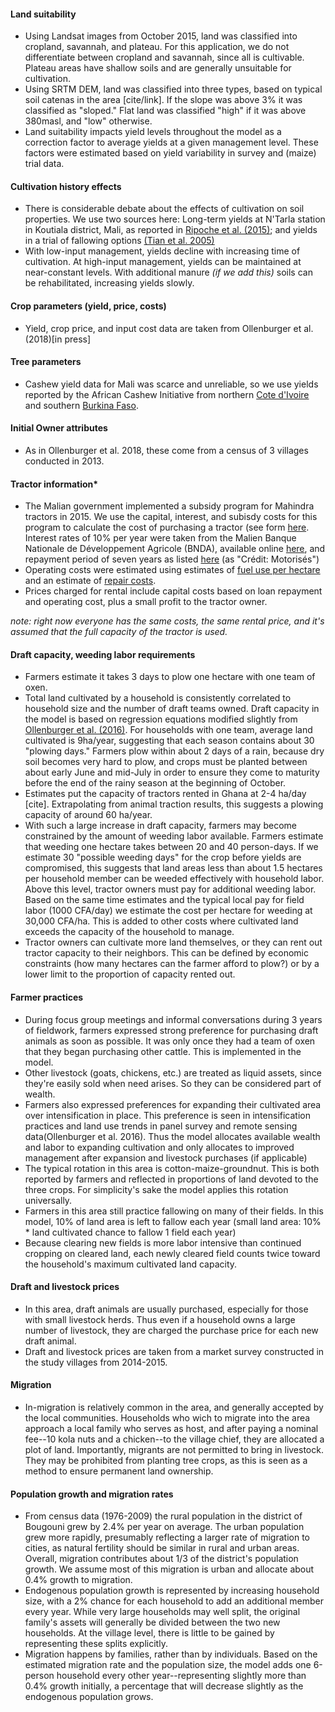 #### Land suitability
- Using Landsat images from October 2015, land was classified into cropland, savannah, and plateau. For this application, we do not differentiate between cropland and savannah, since all is cultivable. Plateau areas have shallow soils and are generally unsuitable for cultivation.
- Using SRTM DEM, land was classified into three types, based on typical soil catenas in the area [cite/link]. If the slope was above 3% it was classified as "sloped." Flat land was classified "high" if it was above 380masl, and "low" otherwise.
- Land suitability impacts yield levels throughout the model as a correction factor to average yields at a given management level. These factors were estimated based on yield variability in survey and (maize) trial data.

#### Cultivation history effects
- There is considerable debate about the effects of cultivation on soil properties. We use two sources here: Long-term yields at N'Tarla station in Koutiala district, Mali, as reported in [Ripoche et al. (2015)](http://dx.doi.org/10.1016/j.fcr.2015.02.013); and yields in a trial of fallowing options [(Tian et al. 2005)](https://dx.doi.org/10.1007/s10705-004-1927-y)
- With low-input management, yields decline with increasing time of cultivation. At high-input management, yields can be maintained at near-constant levels. With additional manure _(if we add this)_ soils can be rehabilitated, increasing yields slowly.

#### Crop parameters (yield, price, costs)
- Yield, crop price, and input cost data are taken from Ollenburger et al. (2018)[in press]

#### Tree parameters
- Cashew yield data for Mali was scarce and unreliable, so we use yields reported by the African Cashew Initiative from northern [Cote d'Ivoire](http://www.africancashewinitiative.org/imglib/downloads/ACi_ivory_coast_english.pdf) and southern [Burkina Faso](http://www.africancashewinitiative.org/imglib/downloads/ACI_BurkinaFaso_gb_high%20resolution.pdf).

#### Initial Owner attributes
- As in Ollenburger et al. 2018, these come from a census of 3 villages conducted in 2013.

#### Tractor information*
- The Malian government implemented a subsidy program for Mahindra tractors in 2015. We use the capital, interest, and subisdy costs for this program to calculate the cost of purchasing a tractor (see form [here](https://github.com/mollenburger/CropLand/blob/master/references/Mali%20Tracteurs%20SA%20-%202015.pdf). Interest rates of 10% per year were taken from the Malien Banque Nationale de Développement Agricole (BNDA), available online [here](http://www.bnda-mali.com/images/PDF/grille-rurale), and repayment period of seven years as listed  [here](http://www.bnda-mali.com/les-credits-a-moyen-terme) (as "Crédit: Motorisés")
- Operating costs were estimated using estimates of [fuel use per hectare](https://www.extension.iastate.edu/agdm/crops/html/a3-27.html) and an estimate of [repair costs](https://www.extension.iastate.edu/agdm/crops/html/a3-29.html).
- Prices charged for rental include capital costs based on loan repayment and operating cost, plus a small profit to the tractor owner.

_note: right now everyone has the same costs, the same rental price, and it's assumed that the full capacity of the tractor is used._

#### Draft capacity, weeding labor requirements
- Farmers estimate it takes 3 days to plow one hectare with one team of oxen.
- Total land cultivated by a household is consistently correlated to household size and the number of draft teams owned. Draft capacity in the model is based on regression equations modified slightly from [Ollenburger et al. (2016)](http://dx.doi.org/10.1016/j.agsy.2016.07.003). For households with one team, average land cultivated is 9ha/year, suggesting that each season contains about 30 "plowing days." Farmers plow within about 2 days of a rain, because dry soil becomes very hard to plow, and crops must be planted between about early June and mid-July in order to ensure they come to maturity before the end of the rainy season at the beginning of October.
- Estimates put the capacity of tractors rented in Ghana at 2-4 ha/day [cite]. Extrapolating from animal traction results, this suggests a plowing capacity of around 60 ha/year.
- With such a large increase in draft capacity, farmers may become constrained by the amount of weeding labor available. Farmers estimate that weeding one hectare takes between 20 and 40 person-days. If we estimate 30 "possible weeding days" for the crop before yields are compromised, this suggests that land areas less than about 1.5 hectares per household member can be weeded effectively with household labor. Above this level, tractor owners must pay for additional weeding labor. Based on the same time estimates and the typical local pay for field labor (1000 CFA/day) we estimate the cost per hectare for weeding at 30,000 CFA/ha. This is added to other costs where cultivated land exceeds the capacity of the household to manage.
- Tractor owners can cultivate more land themselves, or they can rent out tractor capacity to their neighbors. This can be defined by economic constraints (how many hectares can the farmer afford to plow?) or by a lower limit to the proportion of capacity rented out.

#### Farmer practices
- During focus group meetings and informal conversations during 3 years of fieldwork, farmers expressed strong preference for purchasing draft animals as soon as possible. It was only once they had a team of oxen that they began purchasing other cattle. This is implemented in the model.
- Other livestock (goats, chickens, etc.) are treated as liquid assets, since they're easily sold when need arises. So they can be considered part of wealth.
- Farmers also expressed preferences for expanding their cultivated area over intensification in place. This preference is seen in intensification practices and land use trends in panel survey and remote sensing data(Ollenburger et al. 2016). Thus the model allocates available wealth and labor to expanding cultivation and only allocates to improved management after expansion and livestock purchases (if applicable)
- The typical rotation in this area is cotton-maize-groundnut. This is both reported by farmers and reflected in proportions of land devoted to the three crops. For simplicity's sake the model applies this rotation universally.
- Farmers in this area still practice fallowing on many of their fields. In this model, 10% of land area is left to fallow each year (small land area: 10% * land cultivated chance to fallow 1 field each year)
- Because clearing new fields is more labor intensive than continued cropping on cleared land, each newly cleared field counts twice toward the household's maximum cultivated land capacity.

#### Draft and livestock prices
- In this area, draft animals are usually purchased, especially for those with small livestock herds. Thus even if a household owns a large number of livestock, they are charged the purchase price for each new draft animal.
- Draft and livestock prices are taken from a market survey constructed in the study villages from 2014-2015.

#### Migration
- In-migration is relatively common in the area, and generally accepted by the local communities. Households who wich to migrate into the area approach a local family who serves as host, and after paying a nominal fee--10 kola nuts and a chicken--to the village chief, they are allocated a plot of land. Importantly, migrants are not permitted to bring in livestock. They may be prohibited from planting tree crops, as this is seen as a method to ensure permanent land ownership.

#### Population growth and migration rates
- From census data (1976-2009) the rural population in the district of Bougouni grew by 2.4% per year on average. The urban population grew more rapidly, presumably reflecting a larger rate of migration to cities, as natural fertility should be similar in rural and urban areas. Overall, migration contributes about 1/3 of the district's population growth. We assume most of this migration is urban and allocate about 0.4% growth to migration.
- Endogenous population growth is represented by increasing household size, with a 2% chance for each household to add an additional member every year. While very large households may well split, the original family's assets will generally be divided between the two new households. At the village level, there is little to be gained by representing these splits explicitly.
- Migration happens by families, rather than by individuals. Based on the estimated migration rate and the population size, the model adds one 6-person household every other year--representing slightly more than 0.4% growth initially, a percentage that will decrease slightly as the endogenous population grows.

